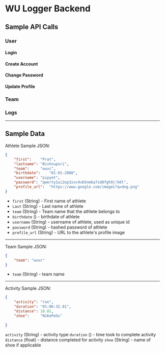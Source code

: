 # WU Logger Backend
## Sample API Calls
### User
#### Login
#### Create Account
#### Change Password
#### Update Profile

### Team

### Logs

---
## Sample Data
Athlete Sample JSON:
```json
{
	"first":	"Prat",
	"lastname":	"Bishnupuri",
	"team":		"wuxc",
	"birthdate":	"01-01-2000",
	"username":	"pipyet",
	"password":	"qwerty1ui2op3zxc4vb5nm6a7sd8fgh9j!k0l",
	"profile_url":	"https://www.google.com/images?q=dog.png"
}

```
* `first` (String) - First name of athlete
* `Last` (String) - Last name of athlete
* `team` (String) - Team name that the athlete belongs to
* `birthdate` () - birthdate of athlete
* `username` (String) - username of athlete, used as unique id
* `password` (String) - hashed password of athlete
* `profile_url` (String) - URL to the athlete's profile image
---
Team Sample JSON:
```json
{
	"team":	"wuxc"
}
```
* `team` (String) - team name
---
Activity Sample JSON:
```json
{
	"activity":	"run",
	"duration":	"01:06:32.81",
	"distance":	10.01,
	"shoe":		"NiKePeGs"
	
}
```
`activity` (String) - activity type
`duration` () - time took to complete activity
`distance` (float) - distance completed for activity
`shoe` (String) - name of shoe if applicable

